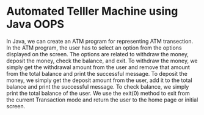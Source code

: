 # Automated Telller Machine using Java OOPS
In Java, we can create an ATM program for representing ATM transection. 
In the ATM program, the user has to select an option from the options displayed on the screen. 
The options are related to withdraw the money, deposit the money, check the balance, and exit.
To withdraw the money, we simply get the withdrawal amount from the user and remove that amount from the total balance and print the successful message.
To deposit the money, we simply get the deposit amount from the user, add it to the total balance and print the successful message.
To check balance, we simply print the total balance of the user.
We use the exit(0) method to exit from the current Transaction mode and return the user to the home page or initial screen.
